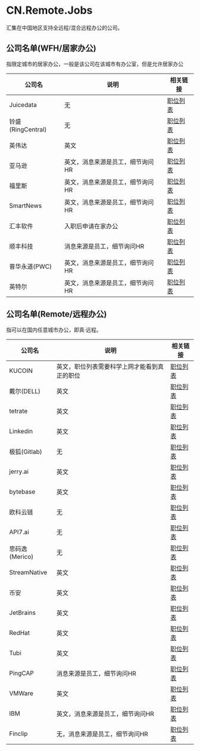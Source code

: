 # CN.Remote.Jobs

汇集在中国地区支持全远程/混合远程办公的公司。

## 公司名单(WFH/居家办公)

指限定城市的居家办公，一般是该公司在该城市有办公室，但是允许居家办公

| 公司名             | 说明                | 相关链接                                                                                                                                                                                                                                      |
|-----------------|-------------------|-------------------------------------------------------------------------------------------------------------------------------------------------------------------------------------------------------------------------------------------|
| Juicedata       | 无                 | [职位列表](https://github.com/juicedata/we-are-hiring)                                                                                                                                                                                        |
| 铃盛(RingCentral) | 无                 | [职位列表](https://www.zhipin.com/gongsi/d8dc92b55904625b1nF_2dq0FVM~.html)                                                                                                                                                                   |
| 英伟达             | 英文                | [职位列表](https://nvidia.wd5.myworkdayjobs.com/NVIDIAExternalCareerSite)                                                                                                                                                                     |
| 亚马逊             | 英文，消息来源是员工，细节询问HR | [职位列表](https://www.amazon.jobs/zh/job_categories/software-development)                                                                                                                                                                    |
| 福里斯             | 英文，消息来源是员工，细节询问HR | [职位列表](https://app.mokahr.com/apply/foris/36458#/?anchorName=default_joblist&sourceToken=)                                                                                                                                                |
| SmartNews       | 英文，消息来源是员工，细节询问HR | [职位列表](https://careers.smartnews.com/jobs/)                                                                                                                                                                                               |
| 汇丰软件            | 入职后申请在家办公         | [职位列表](https://mycareer.hsbc.com/en_GB/external/SearchJobs/?1017=%5B%2267208%22%5D&1017_table_86_3=2&1020=%5B79341%5D&1020_format=815&1022=%5B1248544%5D&1022_format=817&listFilterMode=1&pipelineRecordsPerPage=10&#anchor__search-jobs) |
| 顺丰科技            | 消息来源是员工，细节询问HR    | [职位列表](https://www.sf-tech.com.cn/recruitment?page=1&jobType=%E7%A0%94%E5%8F%91%E7%B1%BB)                                                                                                                                                 |
| 普华永道(PWC)       | 英文，消息来源是员工，细节询问HR | [职位列表](https://www.pwccn.com/en/careers/experienced-jobs/results.html?wdcountry=CHN)                                                                                                                                                      |HKG|MAC&wdjobsite=Global_Experienced_Careers&flds=jobreqid,title,location,los,specialism,grade,apply,jobsite,iso)                                                                                                                                                                   |
| 英特尔             | 英文，消息来源是员工，细节询问HR | [职位列表](https://jobs.intel.com/page/show/search-results#t=Jobs&sort=relevancy&layout=table)                                                                                                                                                |

## 公司名单(Remote/远程办公)

指可以在国内任意城市办公，即真·远程。

| 公司名          | 说明                     | 相关链接                                                                                                                                                                                                    |
|--------------|------------------------|---------------------------------------------------------------------------------------------------------------------------------------------------------------------------------------------------------|
| KUCOIN       | 英文，职位列表需要科学上网才能看到真正的职位 | [职位列表](https://www.kucoin.com/join-us/position-list)                                                                                                                                                    |
| 戴尔(DELL)     | 英文                     | [职位列表](https://jobs.dell.com/category/remote-jobs/375/56067/1)                                                                                                                                          |
| tetrate      | 英文                     | [职位列表](https://www.tetrate.io/careers/?lang=zh-hans)                                                                                                                                                    |
| Linkedin     | 英文                     | [职位列表](https://www.linkedin.com/jobs/linkedin-jobs-worldwide?keywords=Linkedin&location=%E5%85%A8%E7%90%83%E8%8C%83%E5%9B%B4&locationId=&geoId=92000000&f_TPR=&f_C=9202023&f_WT=2&position=1&pageNum=0) |
| 极狐(Gitlab)   | 无                      | [职位列表](https://gitlab.cn/careers)                                                                                                                                                                       |
| jerry.ai     | 英文                     | [职位列表](https://getjerry.com/careers)                                                                                                                                                                    |
| bytebase     | 英文                     | [职位列表](https://bytebase.com/jobs)                                                                                                                                                                       |
| 欧科云链         | 无                      | [职位列表](https://app.mokahr.com/apply/okgroup/4333#/jobs?zhineng=15784)                                                                                                                                   |
| API7.ai      | 无                      | [职位列表](https://www.apiseven.com/zh/careers)                                                                                                                                                             |
| 思码逸(Merico)  | 无                      | [职位列表](https://merico.jobs.feishu.cn/index/?keywords=&category=6791702736615426317&location=&project=&type=&job_hot_flag=&current=1&limit=10)                                                           |
| StreamNative | 英文                     | [职位列表](https://www.zhipin.com/gongsi/c1aae0d48be290771nd639y7FlQ~.html)                                                                                                                                 |
| 币安           | 英文                     | [职位列表](https://www.binance.com/en/careers/department?name=Engineering)                                                                                                                                  |
| JetBrains    | 英文                     | [职位列表](https://www.jetbrains.com/careers/jobs/?location=Remote)                                                                                                                                         |
| RedHat       | 英文                     | [职位列表](https://careers-redhat.icims.com/jobs/search?ss=1&searchLocation=12987--Remote)                                                                                                                  |
| Tubi         | 英文                     | [职位列表](https://corporate.tubitv.com/company/careers/)                                                                                                                                                   |
| PingCAP      | 消息来源是员工，细节询问HR         | [职位列表](https://careers.pingcap.com/#/jobs?zhineng=64736&location=&page=1)                                                                                                                               |
| VMWare       | 英文                     | [职位列表](https://careers.vmware.com/main/)                                                                                                                                                                |
| IBM          | 英文，消息来源是员工，细节询问HR      | [职位列表](https://www.ibm.com/employment/#jobs)                                                                                                                                                            |
| Finclip          | 无，消息来源是员工，细节询问HR      | [职位列表](https://www.lagou.com/gongsi/v1/j/75fc04068f31e4fc6c558d39163ad6d3d54fab11defb29a6.html)                                                                                                                                                            |